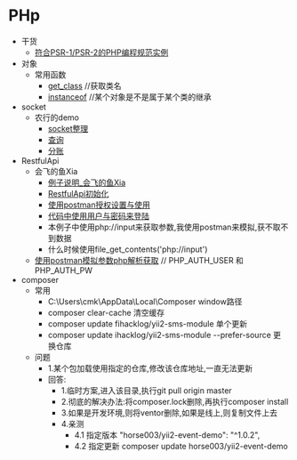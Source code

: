 # PHp

- 干货
	- [符合PSR-1/PSR-2的PHP编程规范实例](standard.php)
- 对象
	- 常用函数
		- [get_class](object_fn.md#get_class) //获取类名
		- [instanceof](object_fn.md#instanceof) //某个对象是不是属于某个类的继承
- socket
	- 农行的demo
		- [socket整理](socket.md#socket整理) 
		- [查询](socket/s1.php) 
		- [分账](socket/c1.php)
- RestfulApi
	- 会飞的鱼Xia
		- [例子说明_会飞的鱼Xia](RestfulApi.md#例子说明_会飞的鱼Xia)
		- [RestfulApi初始化](https://github.com/408824338/RestfulApi_i/blob/master/restful/index.php)
		- [使用postman授权设置与使用](RestfulApi.md#使用postman授权设置与使用)
		- [代码中使用用户与密码来登陆](RestfulApi.md#代码中使用用户与密码来登陆)
		- 本例子中使用php://input来获取参数,我使用postman来模拟,获不取不到数据
		- 什么时候使用file_get_contents('php://input') 
	- [使用postman模拟参数php解析获取](shop.md#使用postman模拟参数php解析获取)   // PHP_AUTH_USER 和  PHP_AUTH_PW
- composer
	- 常用 
		- C:\Users\cmk\AppData\Local\Composer window路径 
		- composer clear-cache 清空缓存
		- composer update fihacklog/yii2-sms-module  单个更新
		- composer update ihacklog/yii2-sms-module  --prefer-source 更换仓库
	- 问题
		- 1.某个包加载使用指定的仓库,修改该仓库地址,一直无法更新
		- 回答:
			- 1.临时方案,进入该目录,执行git pull origin master
			- 2.彻底的解决办法:将composer.lock删除,再执行composer install
			- 3.如果是开发环境,则将ventor删除,如果是线上,则复制文件上去
			- 4.亲测 
				- 4.1 指定版本 "horse003/yii2-event-demo": "^1.0.2",
				- 4.2 指定更新 composer update horse003/yii2-event-demo
		